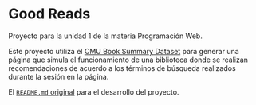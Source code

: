 # Good Reads

Proyecto para la unidad 1 de la materia Programación Web.

Este proyecto utiliza el [CMU Book Summary Dataset](https://www.kaggle.com/datasets/ymaricar/cmu-book-summary-dataset/data)
para generar una página que simula el funcionamiento de una biblioteca donde se realizan
recomendaciones de acuerdo a los términos de búsqueda realizados durante la sesión en la página.

El [`README.md` original](/ORIGINAL_README.md) para el desarrollo del proyecto.

<!--
vim: spelllang=es
-->
